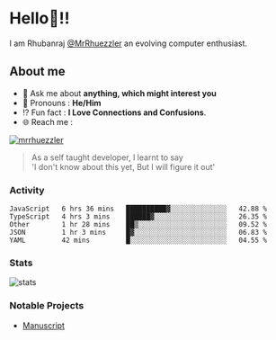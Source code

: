 
  
  
# Hello:wave:!!
I am Rhubanraj [@MrRhuezzler](https://github.com/MrRhuezzler) an evolving computer enthusiast.

## About me
<!-- - :sparkles: I'm currently working on [**de-viz**](https://github.com/MrRhuezzler/de-viz) -->
<!-- - :sparkles: Previously worked in [**Journal Management System**](https://manuscript.psgtech.ac.in) -->
<!-- - :book: I'm currently learning **Microservices Architecture** -->
- :speech_balloon: Ask me about **anything, which might interest you**
- :man: Pronouns : **He/Him**
- :interrobang: Fun fact : **I Love Connections and Confusions**.
- :globe_with_meridians: Reach me :  
  
[![mrrhuezzler](https://img.shields.io/badge/LinkedIn-0077B5?style=for-the-badge&logo=linkedin&logoColor=white)](https://www.linkedin.com/in/mrrhuezzler/)
<!--
### Interesting things, I found :bangbang:
-->
<!--
## Skills

## Drop a, Hi !
-->

<!-- 
Quotes
>  Always we overestimate the amount of work we can do in a day,  
>  and underestimate the amount we can do in our lifetime.
-->

> As a self taught developer, I learnt to say  
> 'I don't know about this yet, But I will figure it out'

### Activity
<!--START_SECTION:waka-->

```text
JavaScript   6 hrs 36 mins   ██████████▓░░░░░░░░░░░░░░   42.88 %
TypeScript   4 hrs 3 mins    ██████▓░░░░░░░░░░░░░░░░░░   26.35 %
Other        1 hr 28 mins    ██▒░░░░░░░░░░░░░░░░░░░░░░   09.52 %
JSON         1 hr 3 mins     █▓░░░░░░░░░░░░░░░░░░░░░░░   06.83 %
YAML         42 mins         █░░░░░░░░░░░░░░░░░░░░░░░░   04.55 %
```

<!--END_SECTION:waka-->

### Stats
![stats](https://github-readme-streak-stats.herokuapp.com/?user=MrRhuezzler)

### Notable Projects
- [Manuscript](https:://manuscript.psgtech.ac.in)
